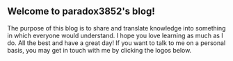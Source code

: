 ## Welcome to paradox3852's blog!
The purpose of this blog is to share and translate knowledge into something in which everyone would understand. I hope you love learning as much as I do. All the best and have a great day! If you want to talk to me on a personal basis, you may get in touch with me by clicking the logos below.